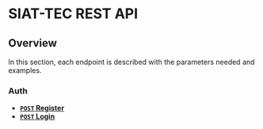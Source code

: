 # SIAT-TEC REST API

## Overview
In this section, each endpoint is described with the parameters needed and examples.

### Auth
- **[<code>POST</code> Register](/server/api-docs/auth/POST_register.md)**
- **[<code>POST</code> Login](/server/api-docs/auth/POST_login.md)**
